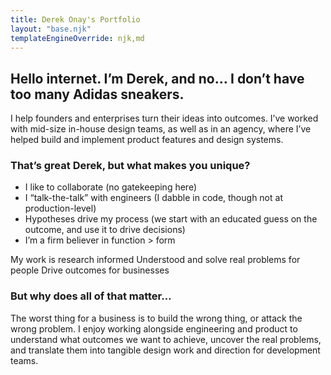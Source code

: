 ```yaml
---
title: Derek Onay's Portfolio
layout: "base.njk"
templateEngineOverride: njk,md
---
```

<div class="hero">

<!-- Portfolios should highlight challenges you faced, how you collaborated with others, what you learned, and the personal/business/end-user impact of your work. -->

## Hello internet. I’m Derek, and no… I don’t have too many Adidas sneakers.

I help founders and enterprises turn their ideas into outcomes. I’ve worked with mid-size in-house design teams, as well as in an agency,  where I’ve helped build and implement product features and design systems.

### That’s great Derek, but what makes you unique?
- I like to collaborate (no gatekeeping here)
- I “talk-the-talk” with engineers (I dabble in code, though not at production-level) 
- Hypotheses drive my process (we start with an educated guess on the outcome, and use it to drive decisions)
- I’m a firm believer in function > form

My work is research informed
Understood and solve real problems for people
Drive outcomes for businesses

### But why does all of that matter…
The worst thing for a business is to build the wrong thing, or attack the wrong problem. I enjoy working alongside engineering and product to understand what outcomes we want to achieve, uncover the real problems, and translate them into tangible design work and direction for development teams.

<!-- 
{% include "projectslist.njk" %}

{% include "companieslist.njk" %} -->


</div>


